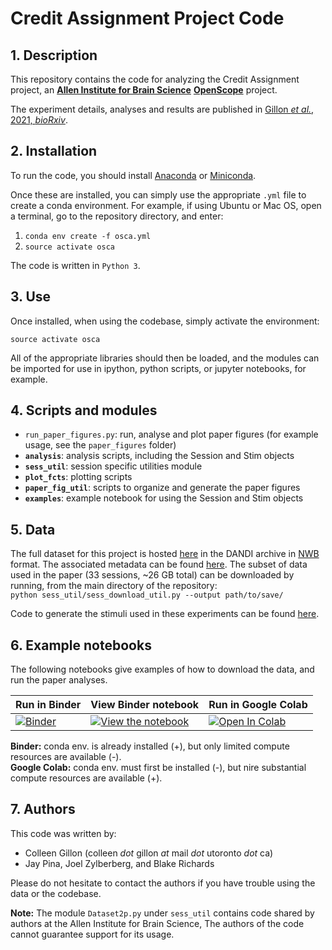 # Credit Assignment Project Code

## 1. Description
This repository contains the code for analyzing the Credit Assignment project, an [**Allen Institute for Brain Science**](https://alleninstitute.org/what-we-do/brain-science/) [**OpenScope**](https://alleninstitute.org/what-we-do/brain-science/news-press/press-releases/openscope-first-shared-observatory-neuroscience) project. 

The experiment details, analyses and results are published in [Gillon _et al._, 2021, _bioRxiv_](https://www.biorxiv.org/content/10.1101/2021.01.15.426915v2).

## 2. Installation
To run the code, you should install [Anaconda](https://www.anaconda.com/) or [Miniconda](https://conda.io/miniconda.html).

Once these are installed, you can simply use the appropriate `.yml` file to create a conda environment. For example, if using Ubuntu or Mac OS, open a terminal, go to the repository directory, and enter:

1. `conda env create -f osca.yml`  
2. `source activate osca`  

The code is written in `Python 3`. 

## 3. Use
Once installed, when using the codebase, simply activate the environment:

`source activate osca`

All of the appropriate libraries should then be loaded, and the modules can be imported for use in ipython, python scripts, or jupyter notebooks, for example.

## 4. Scripts and modules
* `run_paper_figures.py`: run, analyse and plot paper figures (for example usage, see the `paper_figures` folder)   
* **`analysis`**: analysis scripts, including the Session and Stim objects
* **`sess_util`**: session specific utilities module
* **`plot_fcts`**: plotting scripts
* **`paper_fig_util`**: scripts to organize and generate the paper figures
* **`examples`**: example notebook for using the Session and Stim objects 

## 5. Data
The full dataset for this project is hosted [here](https://gui.dandiarchive.org/#/dandiset/000037) in the DANDI archive in [NWB](https://www.nwb.org/) format. The associated metadata can be found [here](https://github.com/jeromelecoq/allen_openscope_metadata/tree/master/projects/credit_assignement). The subset of data used in the paper (33 sessions, ~26 GB total) can be downloaded by running, from the main directory of the repository:  
`python sess_util/sess_download_util.py --output path/to/save/`

Code to generate the stimuli used in these experiments can be found [here](https://github.com/colleenjg/cred_assign_stimuli).  

## 6. Example notebooks

The following notebooks give examples of how to download the data, and run the paper analyses.

| Run in Binder | View Binder notebook | Run in Google Colab |
| ------------- | -------------------- | ------------------- |
| [![Binder](https://mybinder.org/badge_logo.svg)](https://mybinder.org/v2/gh/colleenjg/OpenScope_CA_Analysis/main?labpath=run_paper_figures.ipynb) | [![View the notebook](https://img.shields.io/badge/render-nbviewer-orange.svg)](https://nbviewer.jupyter.org/github/colleenjg/OpenScope_CA_Analysis/blob/main/run_paper_figures.ipynb?flush_cache=true) | [![Open In Colab](https://colab.research.google.com/assets/colab-badge.svg)](https://colab.research.google.com/github/colleenjg/OpenScope_CA_Analysis/blob/main/run_paper_figures_colab.ipynb) |

**Binder:** conda env. is already installed (+), but only limited compute resources are available (-).  
**Google Colab:** conda env. must first be installed (-), but nire substantial compute resources are available (+).  


## 7. Authors
This code was written by:

* Colleen Gillon (colleen _dot_ gillon _at_ mail _dot_ utoronto _dot_ ca)
* Jay Pina, Joel Zylberberg, and Blake Richards

Please do not hesitate to contact the authors if you have trouble using the data or the codebase.  

**Note:** The module `Dataset2p.py` under `sess_util` contains code shared by authors at the Allen Institute for Brain Science, The authors of the code cannot guarantee support for its usage.

